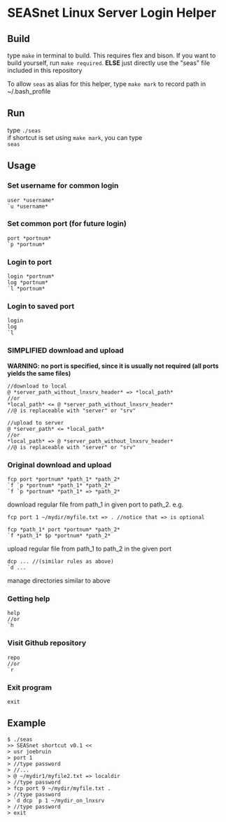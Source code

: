 # SEASnet Linux Server Login Helper

## Build
type `make` in terminal to build.
This requires flex and bison. If you want to build yourself, run `make required`. __ELSE__ just directly use the "seas" file included in this repository

To allow `seas` as alias for this helper, type `make mark` to record path in ~/.bash_profile

## Run
type
`./seas`  
if shortcut is set using `make mark`, you can type  
`seas`

## Usage

### Set username for common login
```
user *username*
`u *username*
```

### Set common port (for future login)
```
port *portnum*
`p *portnum*
```

### Login to port
```
login *portnum*
log *portnum*
`l *portnum*
```

### Login to saved port
```
login
log
`l
```

### SIMPLIFIED download and upload
__WARNING: no port is specified, since it is usually not required (all ports yields the same files)__
```
//download to local
@ *server_path_without_lnxsrv_header* => *local_path*
//or
*local_path* <= @ *server_path_without_lnxsrv_header*
//@ is replaceable with "server" or "srv"

//upload to server
@ *server_path* <= *local_path*
//or
*local_path* => @ *server_path_without_lnxsrv_header*
//@ is replaceable with "server" or "srv"

```


### Original download and upload
```
fcp port *portnum* *path_1* *path_2*
`f `p *portnum* *path_1* *path_2*
`f `p *portnum* *path_1* => *path_2*
```
download regular file from path_1 in given port to path_2. e.g.
```
fcp port 1 ~/mydir/myfile.txt => . //notice that => is optional
```

```
fcp *path_1* port *portnum* *path_2*
`f *path_1* $p *portnum* *path_2*
```
upload regular file from path_1 to path_2 in the given port

```
dcp ... //(similar rules as above)
`d ...
```
manage directories similar to above

### Getting help
```
help
//or
`h
```

### Visit Github repository
```
repo
//or
`r
```

### Exit program
```
exit
```

## Example
```
$ ./seas
>> SEASnet shortcut v0.1 <<
> usr joebruin
> port 1
> //type password
> //...
> @ ~/mydir1/myfile2.txt => localdir
> //type password
> fcp port 9 ~/mydir/myfile.txt .
> //type password
> `d dcp `p 1 ~/mydir_on_lnxsrv
> //type password
> exit
```
